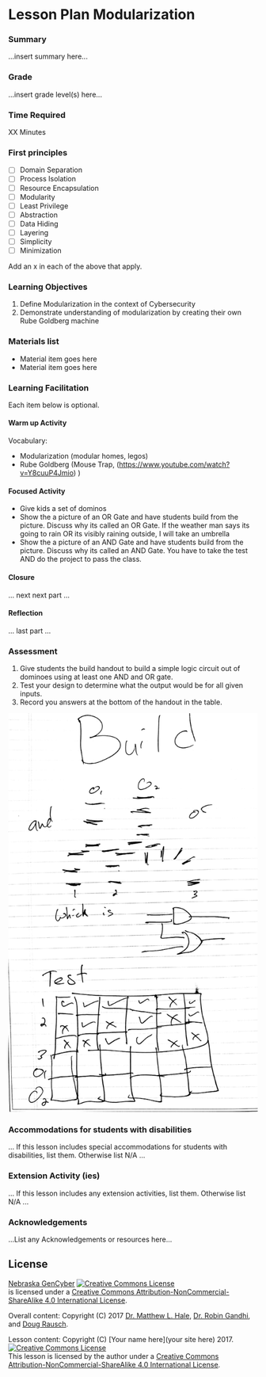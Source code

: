 # Lesson Plan Modularization

### Summary
...insert summary here...

### Grade
...insert grade level(s) here...

### Time Required
XX Minutes

### First principles
- [ ] Domain Separation
- [ ] Process Isolation
- [ ] Resource Encapsulation
- [ ] Modularity
- [ ] Least Privilege
- [ ] Abstraction
- [ ] Data Hiding
- [ ] Layering
- [ ] Simplicity
- [ ] Minimization

Add an x in each of the above that apply.

### Learning Objectives

1. Define Modularization in the context of Cybersecurity 
1. Demonstrate understanding of modularization by creating their own Rube Goldberg machine

### Materials list

* Material item goes here
* Material item goes here

### Learning Facilitation

Each item below is optional.

#### Warm up Activity
Vocabulary:
- Modularization (modular homes, legos)
-	Rube Goldberg (Mouse Trap, (https://www.youtube.com/watch?v=Y8cuuP4Jmio) )


#### Focused Activity
- Give kids a set of dominos
- Show the a picture of an OR Gate and have students build from the picture. Discuss why its called an OR Gate.
	If the weather man says its going to rain OR its visibly raining outside, I will take an umbrella
- Show the a picture of an AND Gate and have students build from the picture. Discuss why its called an AND Gate.
	You have to take the test AND do the project to pass the class.


#### Closure
... next next part ...

#### Reflection
... last part ...

### Assessment

1. Give students the build handout to build a simple logic circuit out of dominoes using at least one AND and OR gate.  
1. Test your design to determine what the output would be for all given inputs. 
1. Record you answers at the bottom of the handout in the table.

![This is the handout][handout]

[handout]: BuildWorksheet.jpg
### Accommodations for students with disabilities

... If this lesson includes special accommodations for students with disabilities, list them. Otherwise list N/A  ...

### Extension Activity (ies)

... If this lesson includes any extension activities, list them. Otherwise list N/A  ...

### Acknowledgements
...List any Acknowledgements or resources here...

## License
[Nebraska GenCyber](https://github.com/MLHale/nebraska-gencyber) <a rel="license" href="http://creativecommons.org/licenses/by-nc-sa/4.0/"><img alt="Creative Commons License" style="border-width:0" src="https://i.creativecommons.org/l/by-nc-sa/4.0/88x31.png" /></a><br /> is licensed under a <a rel="license" href="http://creativecommons.org/licenses/by-nc-sa/4.0/">Creative Commons Attribution-NonCommercial-ShareAlike 4.0 International License</a>.

Overall content: Copyright (C) 2017  [Dr. Matthew L. Hale](http://faculty.ist.unomaha.edu/mhale/), [Dr. Robin Gandhi](http://faculty.ist.unomaha.edu/rgandhi/), and [Doug Rausch](http://www.bellevue.edu/about/leadership/faculty/rausch-douglas).

Lesson content: Copyright (C) [Your name here](your site here) 2017.  
<a rel="license" href="http://creativecommons.org/licenses/by-nc-sa/4.0/"><img alt="Creative Commons License" style="border-width:0" src="https://i.creativecommons.org/l/by-nc-sa/4.0/88x31.png" /></a><br /><span xmlns:dct="http://purl.org/dc/terms/" property="dct:title">This lesson</span> is licensed by the author under a <a rel="license" href="http://creativecommons.org/licenses/by-nc-sa/4.0/">Creative Commons Attribution-NonCommercial-ShareAlike 4.0 International License</a>.
